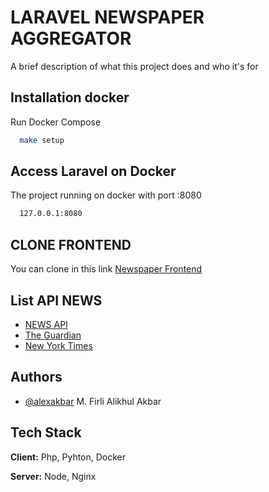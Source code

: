 
# LARAVEL NEWSPAPER AGGREGATOR

A brief description of what this project does and who it's for


## Installation docker

Run Docker Compose

```bash
  make setup
```
## Access Laravel on Docker

The project running on docker with port :8080

```bash
  127.0.0.1:8080
```


## CLONE FRONTEND

You can clone in this link [Newspaper Frontend](https://github.com/alexakbar/newspaper-frontend)

## List API NEWS

 - [NEWS API](https://newsapi.org/)
 - [The Guardian](https://open-platform.theguardian.com/documentation/)
 - [New York Times](https://developer.nytimes.com/apis)


## Authors

- [@alexakbar](https://www.github.com/alexakbar)
M. Firli Alikhul Akbar

## Tech Stack

**Client:** Php, Pyhton, Docker

**Server:** Node, Nginx

